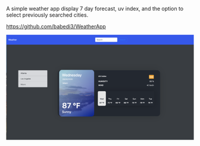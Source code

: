 A simple weather app display 7 day forecast, uv index, and the option to select previously searched cities.

https://github.com/babedi3/WeatherApp

![WeatherApp](assets/mainpage.png)
